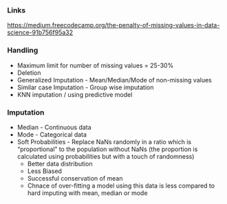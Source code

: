 ### Links
https://medium.freecodecamp.org/the-penalty-of-missing-values-in-data-science-91b756f95a32 </br>

### Handling
* Maximum limit for number of missing values = 25-30%
* Deletion
* Generalized Imputation - Mean/Median/Mode of non-missing values
* Similar case Imputation - Group wise imputation 
* KNN imputation / using predictive model

### Imputation
* Median - Continuous data
* Mode - Categorical data
* Soft Probabilities - Replace NaNs randomly in a ratio which is “proportional” to the population without NaNs (the proportion is calculated using probabilities but with a touch of randomness)
   * Better data distribution
   * Less Biased
   * Successful conservation of mean
   * Chnace of over-fitting a model using this data is less compared to hard imputing with mean, median or mode
   



